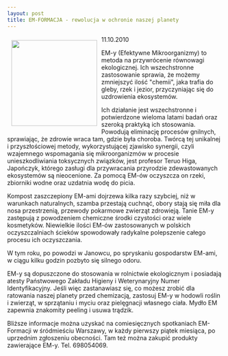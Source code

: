 ```yaml
---
layout: post
title: EM-FORMACJA - rewolucja w ochronie naszej planety
---
```


<p><img src="{{site.baseurl}}\public\pictures\465.em_.jpg" align="left" style="margin: 10px 10px" width="200"><!--50-->
11.10.2010</p><p>EM-y (Efektywne Mikroorganizmy) to metoda na przywrócenie równowagi ekologicznej. Ich wszechstronne zastosowanie sprawia, że możemy zmniejszyć ilość "chemii", jaka trafia do gleby, rzek i jezior, przyczyniając się do uzdrowienia ekosystemów.</p><p>Ich działanie jest wszechstronne i potwierdzone wieloma latami badań oraz szeroką praktyką ich stosowania. Powodują eliminację procesów gnilnych, sprawiając, że zdrowie wraca tam, gdzie była choroba. Twórcą tej unikalnej i przyszłościowej metody, wykorzystującej zjawisko synergii, czyli wzajemnego wspomagania się mikroorganizmów w procesie unieszkodliwiania toksycznych związków, jest profesor Teruo Higa, Japończyk, którego zasługi dla przywracania przyrodzie zdewastowanych ekosystemów są nieocenione. Za pomocą EM-ów oczyszcza on rzeki, zbiorniki wodne oraz uzdatnia wodę do picia.</p><p>Kompost zaszczepiony EM-ami dojrzewa kilka razy szybciej, niż w warunkach naturalnych, szamba przestają cuchnąć, obory stają się miła dla nosa przestrzenią, przewody pokarmowe zwierząt zdrowieją. Tanie EM-y zastępują z powodzeniem chemiczne środki czystości oraz wiele kosmetyków. Niewielkie ilości EM-ów zastosowanych w polskich oczyszczalniach ścieków spowodowały radykalne polepszenie całego procesu ich oczyszczania.</p><p>W tym roku, po powodzi w Janowcu, po spryskaniu gospodarstw EM-ami, w ciągu kilku godzin pozbyto się silnego odoru.</p><p>EM-y są dopuszczone do stosowania w rolnictwie ekologicznym i posiadają atesty Państwowego Zakładu Higieny i Weterynaryjny Numer Identyfikacyjny. Jeśli więc zastanawiasz się, co możesz zrobić dla ratowania naszej planety przed chemizacją, zastosuj EM-y w hodowli roślin i zwierząt, w sprzątaniu i myciu oraz pielęgnacji własnego ciała. Mydło EM zapewnia znakomity peeling i usuwa trądzik.</p><p>Bliższe informacje można uzyskać na comiesięcznych spotkaniach EM-Formacji w śródmieściu Warszawy, w każdy pierwszy piątek miesiąca, po uprzednim zgłoszeniu obecności. Tam też można zakupić produkty zawierające EM-y. Tel. 698054069.</p>